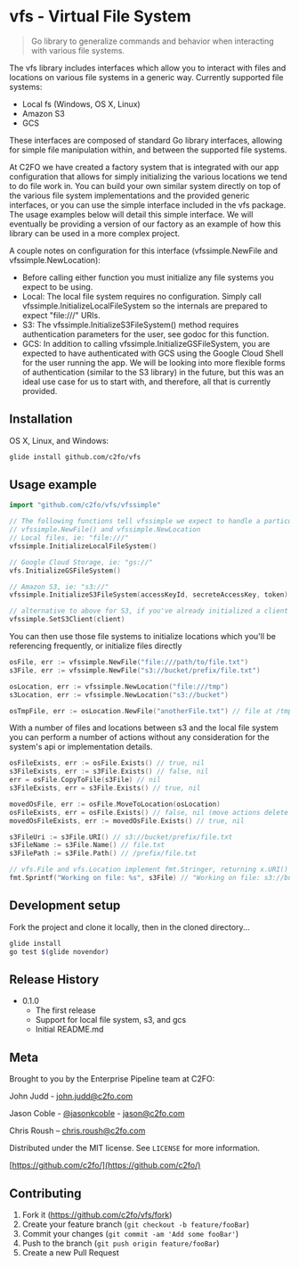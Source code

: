 # vfs - Virtual File System
> Go library to generalize commands and behavior when interacting with various file systems.

The vfs library includes interfaces which allow you to interact with files and locations on various file systems in a generic way. Currently supported file systems:
* Local fs (Windows, OS X, Linux)
* Amazon S3
* GCS

These interfaces are composed of standard Go library interfaces, allowing for simple file manipulation within, and between the supported file systems.

At C2FO we have created a factory system that is integrated with our app configuration that allows for simply initializing the various locations we tend to do file work in. You can build your own similar system directly on top of the various file  system implementations and the provided generic interfaces, or you can use the simple interface included in the vfs package.
The usage examples below will detail this simple interface. We will eventually be providing a version of our factory as an  example of how this library can be used in a more complex project.

A couple notes on configuration for this interface (vfssimple.NewFile and vfssimple.NewLocation):
* Before calling either function you must initialize any file systems you expect to be using.
* Local: The local file system requires no configuration. Simply call vfssimple.InitializeLocalFileSystem so the internals are prepared to expect "file:///" URIs.
* S3: The vfssimple.InitializeS3FileSystem() method requires authentication parameters for the user, see godoc for this function.
* GCS: In addition to calling vfssimple.InitializeGSFileSystem, you are expected to have authenticated with GCS using the Google Cloud Shell for the user running the app. We will be looking into more flexible forms of authentication (similar to the S3 library) in the future, but this was an ideal use case for us to start with, and therefore, all that is currently provided.

## Installation

OS X, Linux, and Windows:

```sh
glide install github.com/c2fo/vfs
```

## Usage example

```go
import "github.com/c2fo/vfs/vfssimple"

// The following functions tell vfssimple we expect to handle a particular file system in subsequent calls to
// vfssimple.NewFile() and vfssimple.NewLocation
// Local files, ie: "file:///"
vfssimple.InitializeLocalFileSystem()

// Google Cloud Storage, ie: "gs://"
vfs.InitializeGSFileSystem()

// Amazon S3, ie: "s3://"
vfssimple.InitializeS3FileSystem(accessKeyId, secreteAccessKey, token)

// alternative to above for S3, if you've already initialized a client of interface s3iface.S3API
vfssimple.SetS3Client(client)
```

You can then use those file systems to initialize locations which you'll be referencing frequently, or initialize files directly

```go
osFile, err := vfssimple.NewFile("file:///path/to/file.txt")
s3File, err := vfssimple.NewFile("s3://bucket/prefix/file.txt")

osLocation, err := vfssimple.NewLocation("file:///tmp")
s3Location, err := vfssimple.NewLocation("s3://bucket")

osTmpFile, err := osLocation.NewFile("anotherFile.txt") // file at /tmp/anotherFile.txt
```

With a number of files and locations between s3 and the local file system you can perform a number of actions without any consideration for the system's api or implementation details.

```go
osFileExists, err := osFile.Exists() // true, nil
s3FileExists, err := s3File.Exists() // false, nil
err = osFile.CopyToFile(s3File) // nil
s3FileExists, err = s3File.Exists() // true, nil

movedOsFile, err := osFile.MoveToLocation(osLocation)
osFileExists, err = osFile.Exists() // false, nil (move actions delete the original file)
movedOsFileExists, err := movedOsFile.Exists() // true, nil

s3FileUri := s3File.URI() // s3://bucket/prefix/file.txt
s3FileName := s3File.Name() // file.txt
s3FilePath := s3File.Path() // /prefix/file.txt

// vfs.File and vfs.Location implement fmt.Stringer, returning x.URI()
fmt.Sprintf("Working on file: %s", s3File) // "Working on file: s3://bucket/prefix/file.txt"
```

## Development setup

Fork the project and clone it locally, then in the cloned directory...

```sh
glide install
go test $(glide novendor)
```

## Release History

* 0.1.0
    * The first release
    * Support for local file system, s3, and gcs
    * Initial README.md

## Meta

Brought to you by the Enterprise Pipeline team at C2FO:

John Judd - john.judd@c2fo.com

Jason Coble - [@jasonkcoble](https://twitter.com/jasonkcoble) - jason@c2fo.com

Chris Roush – chris.roush@c2fo.com

Distributed under the MIT license. See ``LICENSE`` for more information.

[https://github.com/c2fo/](https://github.com/c2fo/)

## Contributing

1. Fork it (<https://github.com/c2fo/vfs/fork>)
2. Create your feature branch (`git checkout -b feature/fooBar`)
3. Commit your changes (`git commit -am 'Add some fooBar'`)
4. Push to the branch (`git push origin feature/fooBar`)
5. Create a new Pull Request